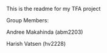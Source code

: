 This is the readme for my TFA project

Group Members:

Andree Makahinda (abm2203)

Harish Vatsen (hv2228)

